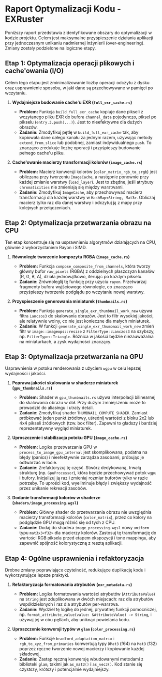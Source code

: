 # Raport Optymalizacji Kodu - EXRuster

Poniższy raport przedstawia zidentyfikowane obszary do optymalizacji w kodzie projektu. Celem jest maksymalne przyśpieszenie działania aplikacji przy jednoczesnym unikaniu nadmiernej inżynierii (over-engineering). Zmiany zostały podzielone na logiczne etapy.

## Etap 1: Optymalizacja operacji plikowych i cache'owania (I/O)

Celem tego etapu jest zminimalizowanie liczby operacji odczytu z dysku oraz usprawnienie sposobu, w jaki dane są przechowywane w pamięci po wczytaniu.

1.  **Wydajniejsze budowanie cache'u EXR (`full_exr_cache.rs`)**
    *   **Problem:** Funkcja `build_full_exr_cache` kopiuje dane pikseli z wczytanego pliku EXR do bufora `channel_data` pojedynczo, piksel po pikselu (`entry.3.push(...)`). Jest to nieefektywne dla dużych obrazów.
    *   **Zadanie:** Zmodyfikuj pętlę w `build_full_exr_cache` tak, aby kopiowała dane całego kanału za jednym razem, używając metody `extend_from_slice` lub podobnej, zamiast indywidualnego `push`. To znacząco zredukuje liczbę operacji i przyśpieszy budowanie pełnego cache'u pliku.

2.  **Cache'owanie macierzy transformacji kolorów (`image_cache.rs`)**
    *   **Problem:** Macierz konwersji kolorów (`color_matrix_rgb_to_srgb`) jest obliczana przy tworzeniu `ImageCache`, a następnie ponownie przy każdej zmianie warstwy (`load_layer`). Jest to zbędne, jeśli atrybuty `chromaticities` nie zmieniają się między warstwami.
    *   **Zadanie:** Zmodyfikuj `ImageCache`, aby przechowywać macierz transformacji dla każdej warstwy w `HashMap<String, Mat3>`. Obliczaj macierz tylko raz dla danej warstwy i odczytuj ją z mapy przy kolejnych przełączeniach.

## Etap 2: Optymalizacja przetwarzania obrazu na CPU

Ten etap koncentruje się na usprawnieniu algorytmów działających na CPU, głównie z wykorzystaniem Rayon i SIMD.

1.  **Równoległe tworzenie kompozytu RGBA (`image_cache.rs`)**
    *   **Problem:** Funkcja `compose_composite_from_channels`, która tworzy główny bufor `raw_pixels` (RGBA) z oddzielnych płaszczyzn kanałów (R, G, B, A), działa jednowątkowo, iterując po każdym pikselu.
    *   **Zadanie:** Zrównoleglij tę funkcję przy użyciu `rayon`. Przetwarzaj fragmenty bufora wyjściowego równolegle, co znacząco przyśpieszy tworzenie podglądu po wczytaniu nowej warstwy.

2.  **Przyspieszenie generowania miniaturek (`thumbnails.rs`)**
    *   **Problem:** Funkcja `generate_single_exr_thumbnail_work_new` używa filtra `Lanczos3` do skalowania obrazów. Jest to filtr wysokiej jakości, ale relatywnie wolny, co nie jest konieczne dla małych miniaturek.
    *   **Zadanie:** W funkcji `generate_single_exr_thumbnail_work_new` zmień filtr w `image::imageops::resize` z `FilterType::Lanczos3` na szybszy, np. `FilterType::Triangle`. Różnica w jakości będzie niezauważalna na miniaturkach, a zysk wydajności znaczący.

## Etap 3: Optymalizacja przetwarzania na GPU

Usprawnienia w potoku renderowania z użyciem `wgpu` w celu lepszej wydajności i jakości.

1.  **Poprawa jakości skalowania w shaderze miniaturek (`gpu_thumbnails.rs`)**
    *   **Problem:** Shader w `gpu_thumbnails.rs` używa interpolacji bilinearnej do skalowania obrazu w dół. Przy dużym zmniejszeniu może to prowadzić do aliasingu i utraty detali.
    *   **Zadanie:** Zmodyfikuj shader `THUMBNAIL_COMPUTE_SHADER`. Zamiast próbkować jeden punkt źródłowy, uśrednij wartości z bloku 2x2 lub 4x4 pikseli źródłowych (tzw. box filter). Zapewni to gładszy i bardziej reprezentatywny wygląd miniaturek.

2.  **Uproszczenie i stabilizacja potoku GPU (`image_cache.rs`)**
    *   **Problem:** Logika przetwarzania GPU w `process_to_image_gpu_internal` jest skomplikowana, podatna na błędy (panics) i nieefektywnie zarządza zasobami, próbując je odtwarzać w locie.
    *   **Zadanie:** Zrefaktoryzuj tę część. Stwórz dedykowaną, trwałą strukturę (np. `GpuProcessor`), która będzie przechowywać potok `wgpu` i bufory. Inicjalizuj ją raz i zmieniaj rozmiar buforów tylko w razie potrzeby. To uprości kod, wyeliminuje błędy i zwiększy wydajność przez unikanie rekreacji zasobów.

3.  **Dodanie transformacji kolorów w shaderze (`shaders/image_processing.wgsl`)**
    *   **Problem:** Główny shader do przetwarzania obrazu nie uwzględnia macierzy transformacji kolorów (`color_matrix`), przez co kolory na podglądzie GPU mogą różnić się od tych z CPU.
    *   **Zadanie:** Dodaj do shadera `image_processing.wgsl` nowy `uniform` typu `mat3x3<f32>` dla macierzy kolorów. Zastosuj tę transformację do wartości RGB piksela przed etapem ekspozycji i tone mappingu, aby zapewnić spójność kolorystyczną z resztą aplikacji.

## Etap 4: Ogólne usprawnienia i refaktoryzacja

Drobne zmiany poprawiające czytelność, redukujące duplikację kodu i wykorzystujące lepsze praktyki.

1.  **Refaktoryzacja formatowania atrybutów (`exr_metadata.rs`)**
    *   **Problem:** Logika formatowania wartości atrybutów (`AttributeValue`) na `String` jest zduplikowana w dwóch miejscach: raz dla atrybutów współdzielonych i raz dla atrybutów per-warstwa.
    *   **Zadanie:** Wydziel tę logikę do jednej, prywatnej funkcji pomocniczej, np. `format_attribute_value(value: &AttributeValue) -> String`, i używaj jej w obu pętlach, aby uniknąć powielania kodu.

2.  **Uproszczenie konwersji typów w `glam` (`color_processing.rs`)**
    *   **Problem:** Funkcje `bradford_adaptation_matrix` i `rgb_to_xyz_from_primaries` konwertują typy `DMat3` (f64) na `Mat3` (f32) poprzez ręczne tworzenie nowej macierzy i kopiowanie każdej składowej.
    *   **Zadanie:** Zastąp ręczną konwersję wbudowanymi metodami z biblioteki `glam`, takimi jak `as_mat3()` i `as_vec3()`. Kod stanie się czystszy, krótszy i potencjalnie wydajniejszy.
